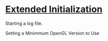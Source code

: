 # [Extended Initialization](https://antongerdelan.net/opengl/glcontext2.html)

Starting a log file.

Setting a Minimmum OpenGL Version to Use


